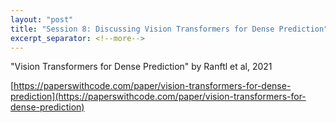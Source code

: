 ```yaml
---
layout: "post"
title: "Session 8: Discussing Vision Transformers for Dense Prediction"
excerpt_separator: <!--more-->
---
```


"Vision Transformers for Dense Prediction"
by Ranftl et al, 2021

[https://paperswithcode.com/paper/vision-transformers-for-dense-prediction](https://paperswithcode.com/paper/vision-transformers-for-dense-prediction)


